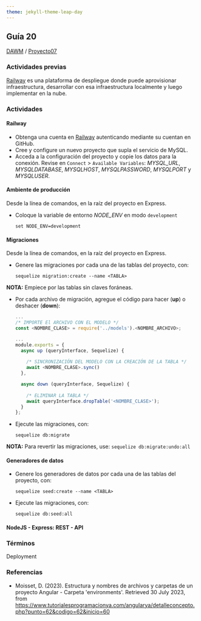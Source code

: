 ```yaml
---
theme: jekyll-theme-leap-day
---
```


## Guía 20

[DAWM](/DAWM/) / [Proyecto07](/DAWM/proyectos/2023/proyecto07)

### Actividades previas

[Railway](https://docs.railway.app/getting-started) es una plataforma de despliegue donde puede aprovisionar infraestructura, desarrollar con esa infraestructura localmente y luego implementar en la nube.

### Actividades

#### Railway

* Obtenga una cuenta en [Railway](https://railway.app/) autenticando mediante su cuentan en GitHub.
* Cree y configure un nuevo proyecto que supla el servicio de MySQL.
* Acceda a la configuración del proyecto y copie los datos para la conexión. Revise en `Connect` > `Available Variables`: _MYSQL_URL_, _MYSQLDATABASE_, _MYSQLHOST_, _MYSQLPASSWORD_, _MYSQLPORT_ y _MYSQLUSER_.

#### Ambiente de producción

Desde la línea de comandos, en la raíz del proyecto en Express.

* Coloque la variable de entorno _NODE_ENV_ en modo `development`

	```
	set NODE_ENV=development
	```

#### Migraciones

Desde la línea de comandos, en la raíz del proyecto en Express.

* Genere las migraciones por cada una de las tablas del proyecto, con:
	
	```
	sequelize migration:create --name <TABLA>
	```

**NOTA:** Empiece por las tablas sin claves foráneas.

* Por cada archivo de migración, agregue el código para hacer (**up**) o deshacer (**down**):

	```typescript
	...
	/* IMPORTE El ARCHIVO CON EL MODELO */
	const <NOMBRE_CLASE> = require('../models').<NOMBRE_ARCHIVO>;
	
	...
	module.exports = {
	  async up (queryInterface, Sequelize) {
	    
	    /* SINCRONIZACIÓN DEL MODELO CON LA CREACIÓN DE LA TABLA */
	    await <NOMBRE_CLASE>.sync()
	  },

	  async down (queryInterface, Sequelize) {
	    
	    /* ELIMINAR LA TABLA */
	    await queryInterface.dropTable('<NOMBRE_CLASE>');
	  }
	};
	```

* Ejecute las migraciones, con:
	
	```
	sequelize db:migrate
	```

**NOTA:** Para revertir las migraciones, use: `sequelize db:migrate:undo:all`

#### Generadores de datos


* Genere los generadores de datos por cada una de las tablas del proyecto, con:
	
	```
	sequelize seed:create --name <TABLA>
	```

* Ejecute las migraciones, con:
	
	```
	sequelize db:seed:all
	```

#### NodeJS - Express: REST - API




### Términos

Deployment

### Referencias

* Moisset, D. (2023). Estructura y nombres de archivos y carpetas de un proyecto Angular - Carpeta 'environments'. Retrieved 30 July 2023, from https://www.tutorialesprogramacionya.com/angularya/detalleconcepto.php?punto=62&codigo=62&inicio=60